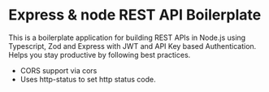 # Express &amp; node REST API Boilerplate
This is a boilerplate application for building REST APIs in Node.js using Typescript, Zod and Express with JWT and API Key based Authentication. Helps you stay productive by following best practices.

- CORS support via cors
- Uses http-status to set http status code.
